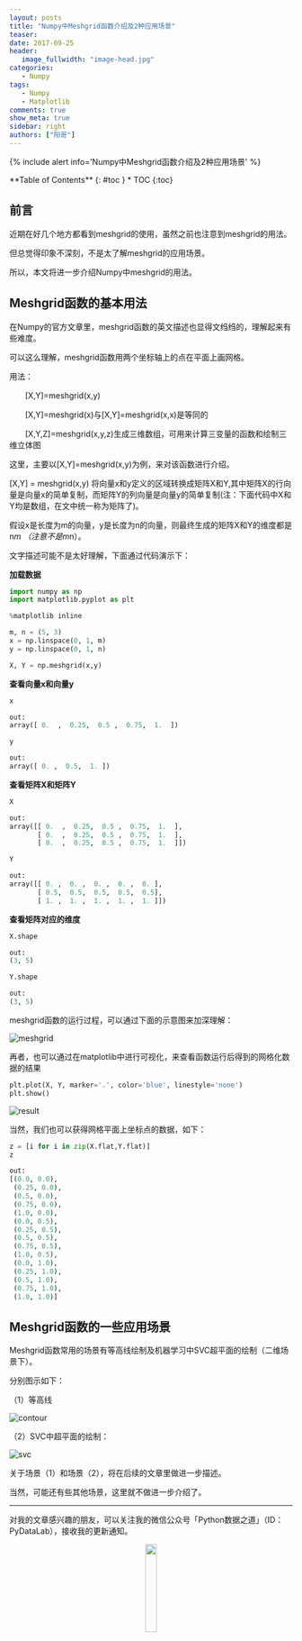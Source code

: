 ```yaml
---
layout: posts
title: "Numpy中Meshgrid函数介绍及2种应用场景"
teaser:
date: 2017-09-25
header:
   image_fullwidth: "image-head.jpg"
categories:
   - Numpy
tags:
   - Numpy
   - Matplotlib
comments: true
show_meta: true
sidebar: right
authors: ["阳哥"]
---
```





{% include alert info='Numpy中Meshgrid函数介绍及2种应用场景' %}


<div class="panel radius" markdown="1">
**Table of Contents**
{: #toc }
*  TOC
{:toc}
</div>


## 前言

近期在好几个地方都看到meshgrid的使用，虽然之前也注意到meshgrid的用法。

但总觉得印象不深刻，不是太了解meshgrid的应用场景。

所以，本文将进一步介绍Numpy中meshgrid的用法。

## Meshgrid函数的基本用法

在Numpy的官方文章里，meshgrid函数的英文描述也显得文绉绉的，理解起来有些难度。

可以这么理解，meshgrid函数用两个坐标轴上的点在平面上画网格。

用法：

　　[X,Y]=meshgrid(x,y)

　　[X,Y]=meshgrid(x)与[X,Y]=meshgrid(x,x)是等同的

　　[X,Y,Z]=meshgrid(x,y,z)生成三维数组，可用来计算三变量的函数和绘制三维立体图

这里，主要以[X,Y]=meshgrid(x,y)为例，来对该函数进行介绍。

[X,Y] = meshgrid(x,y) 将向量x和y定义的区域转换成矩阵X和Y,其中矩阵X的行向量是向量x的简单复制，而矩阵Y的列向量是向量y的简单复制(注：下面代码中X和Y均是数组，在文中统一称为矩阵了)。

假设x是长度为m的向量，y是长度为n的向量，则最终生成的矩阵X和Y的维度都是 n*m （注意不是m*n）。

文字描述可能不是太好理解，下面通过代码演示下：

**加载数据**

```python
import numpy as np
import matplotlib.pyplot as plt

%matplotlib inline

m, n = (5, 3)
x = np.linspace(0, 1, m)
y = np.linspace(0, 1, n)

X, Y = np.meshgrid(x,y)
```

**查看向量x和向量y**

```python
x

out:
array([ 0.  ,  0.25,  0.5 ,  0.75,  1.  ])

y

out:
array([ 0. ,  0.5,  1. ])

```

**查看矩阵X和矩阵Y**

```python
X

out:
array([[ 0.  ,  0.25,  0.5 ,  0.75,  1.  ],
       [ 0.  ,  0.25,  0.5 ,  0.75,  1.  ],
       [ 0.  ,  0.25,  0.5 ,  0.75,  1.  ]])

Y

out:
array([[ 0. ,  0. ,  0. ,  0. ,  0. ],
       [ 0.5,  0.5,  0.5,  0.5,  0.5],
       [ 1. ,  1. ,  1. ,  1. ,  1. ]])

```

**查看矩阵对应的维度**

```python
X.shape

out:
(3, 5)

Y.shape

out:
(3, 5)
```

meshgrid函数的运行过程，可以通过下面的示意图来加深理解：


![meshgrid](images/posts/Numpy-meshgrid/meshgrid.jpg)


再者，也可以通过在matplotlib中进行可视化，来查看函数运行后得到的网格化数据的结果

```python
plt.plot(X, Y, marker='.', color='blue', linestyle='none')
plt.show()
```


![result](images/posts/Numpy-meshgrid/result.png)



当然，我们也可以获得网格平面上坐标点的数据，如下：

```python
z = [i for i in zip(X.flat,Y.flat)]
z

out:
[(0.0, 0.0),
 (0.25, 0.0),
 (0.5, 0.0),
 (0.75, 0.0),
 (1.0, 0.0),
 (0.0, 0.5),
 (0.25, 0.5),
 (0.5, 0.5),
 (0.75, 0.5),
 (1.0, 0.5),
 (0.0, 1.0),
 (0.25, 1.0),
 (0.5, 1.0),
 (0.75, 1.0),
 (1.0, 1.0)]
```

## Meshgrid函数的一些应用场景

Meshgrid函数常用的场景有等高线绘制及机器学习中SVC超平面的绘制（二维场景下）。

分别图示如下：

（1）等高线


![contour](images/posts/Numpy-meshgrid/contour.png)

（2）SVC中超平面的绘制：

![svc](images/posts/Numpy-meshgrid/svc.png)



关于场景（1）和场景（2），将在后续的文章里做进一步描述。

当然，可能还有些其他场景，这里就不做进一步介绍了。




---

对我的文章感兴趣的朋友，可以关注我的微信公众号「Python数据之道」（ID：PyDataLab），接收我的更新通知。

<div align="center">
    <img src="/images/qrcode.jpg" width="20%">
</div>
